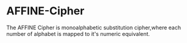 # AFFINE-Cipher
The AFFINE Cipher is monoalphabetic substitution cipher,where each number of alphabet is mapped to it's numeric equivalent.
